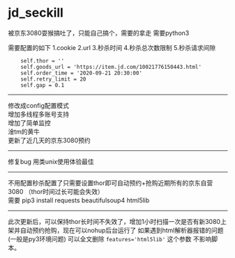 # jd_seckill

被京东3080耍猴搞吐了，只能自己搞个，需要的拿走
需要python3

需要配置的如下
        1.cookie 2.url 3.秒杀时间 4.秒杀总次数限制 5.秒杀请求间隙
        
        self.thor = ''	
        self.goods_url = 'https://item.jd.com/10021776150443.html'
        self.order_time = '2020-09-21 20:30:00'
        self.retry_limit = 20
        self.gap = 0.1
        
        
-----

修改成config配置模式  
增加多线程多账号支持  
增加了简单监控  
淦tm的黄牛  
更新了近几天的京东3080预约  

-----

修复bug 用类unix使用体验最佳


-----

不用配置秒杀配置了只需要设置thor即可自动预约+抢购近期所有的京东自营3080 （thor时间过长可能会失效）  
需要 pip3 install requests beautifulsoup4 html5lib

-----
此次更新后，可以保持thor长时间不失效了，增加1小时扫描一次是否有新3080上架并自动预约抢购，现在可以nohup后台运行了
如果遇到html解析器报错的问题(一般是py3环境问题) 可以全文删除 `features='html5lib'` 这个参数 不影响脚本。
